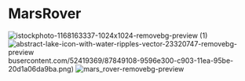 # MarsRover
![istockphoto-1168163337-1024x1024-removebg-preview (1)](https://user-images.githubusercontent.com/52419369/87849016-f1ad3780-c902-11ea-9961-e10c167964e5.png)
![abstract-lake-icon-with-water-ripples-vector-23320747-removebg-preview](https://user-images.githubusercontent.com/52419369/87849116-a9dae000-c903-11ea-9e25-aa7f6357a589.png)
busercontent.com/52419369/87849108-9596e300-c903-11ea-95be-20d1a06da9ba.png)
![mars_rover-removebg-preview](https://user-images.githubusercontent.com/52419369/87849151-e8709a80-c903-11ea-866c-e0ad7bda78c6.png)
